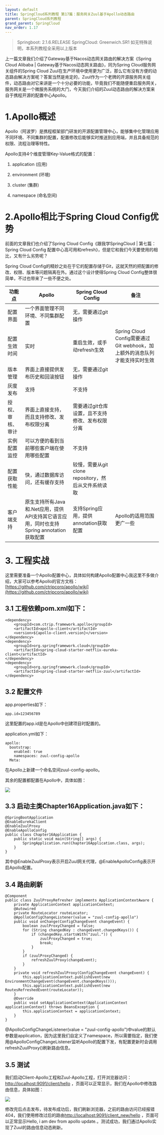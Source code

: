 ```yaml
---
layout: default
title: SpringCloud系列教程 第17篇：服务网关Zuul基于Apollo动态路由
parent: SpringCloud系列教程
grand_parent: SpringCloud
nav_order: 1.17
---
```


> Springboot: 2.1.6.RELEASE
> SpringCloud: Greenwich.SR1
> 如无特殊说明，本系列教程全采用以上版本


上一篇文章我们介绍了Gateway基于Nacos动态网关路由的解决方案《Spring Cloud Alibaba | Gateway基于Nacos动态网关路由》，同为Spring Cloud服务网关组件的Spring Cloud Zuul在生产环境中使用更为广泛，那么它有没有方便的动态路由解决方案呢？答案当然是肯定的，Zuul作为一个老牌的开源服务网关组件，动态路由对它来讲是一个十分必要的功能，毕竟我们不能随便重启服务网关，服务网关是一个微服务系统的大门，今天我们介绍的Zuul动态路由的解决方案来自于携程开源的配置中心Apollo。


# 1.Apollo概述

Apollo（阿波罗）是携程框架部门研发的开源配置管理中心，能够集中化管理应用不同环境、不同集群的配置，配置修改后能够实时推送到应用端，并且具备规范的权限、流程治理等特性。

Apollo支持4个维度管理Key-Value格式的配置：

1. application (应用)

1. environment (环境)

1. cluster (集群)

1. namespace (命名空间)

# 2.Apollo相比于Spring Cloud Config优势

前面的文章我们也介绍了Spring Cloud Config《跟我学SpringCloud | 第七篇：Spring Cloud Config 配置中心高可用和refresh》，但是它和我们今天要使用的相比，又有什么劣势呢？

Spring Cloud Config的精妙之处在于它的配置存储于Git，这就天然的把配置的修改、权限、版本等问题隔离在外。通过这个设计使得Spring Cloud Config整体很简单，不过也带来了一些不便之处。

| 功能点 | Apollo | Spring Cloud Config | 备注 | 
| -- | -- | -- | -- |
| 配置界面 | 一个界面管理不同环境、不同集群配置 | 无，需要通过git操作 |   | 
| 配置生效时间 | 实时 | 重启生效，或手动refresh生效 | Spring Cloud Config需要通过Git webhook，加上额外的消息队列才能支持实时生效 | 
| 版本管理 | 界面上直接提供发布历史和回滚按钮 | 无，需要通过git操作 |   | 
| 灰度发布 | 支持 | 不支持 |   | 
| 授权、审核、审计 | 界面上直接支持，而且支持修改、发布权限分离 | 需要通过git仓库设置，且不支持修改、发布权限分离 |   | 
| 实例配置监控 | 可以方便的看到当前哪些客户端在使用哪些配置 | 不支持 |   | 
| 配置获取性能 | 快，通过数据库访问，还有缓存支持 | 较慢，需要从git clone repository，然后从文件系统读取 |   | 
| 客户端支持 | 原生支持所有Java和.Net应用，提供API支持其它语言应用，同时也支持Spring annotation获取配置 | 支持Spring应用，提供annotation获取配置 | Apollo的适用范围更广一些 | 


# 3. 工程实战

这里需要准备一个Apollo配置中心，具体如何构建Apollo配置中心我这里不多做介绍，大家可以参考Apollo的官方文档：[https://github.com/ctripcorp/apollo/wiki](https://github.com/ctripcorp/apollo/wiki)

## 3.1 工程依赖pom.xml如下：

```
<dependency>
    <groupId>com.ctrip.framework.apollo</groupId>
    <artifactId>apollo-client</artifactId>
    <version>${apollo-client.version}</version>
</dependency>
<dependency>
    <groupId>org.springframework.cloud</groupId>
    <artifactId>spring-cloud-starter-netflix-eureka-client</artifactId>
</dependency>
<dependency>
    <groupId>org.springframework.cloud</groupId>
    <artifactId>spring-cloud-starter-netflix-zuul</artifactId>
</dependency>
```

## 3.2 配置文件

app.properties如下：

```
app.id=123456789
```

这里配置的app.id是在Apollo中创建项目时配置的。

application.yml如下：

```
apollo:
  bootstrap:
    enabled: true
    namespaces: zuul-config-apollo
  Meta: 
```

在Apollo上新建一个命名空间zuul-config-apollo。

其余的配置都配置在Apollo中，具体如图：

![](../../../assets/images/SpringCloud/SpringCloud/attachments/SpringCloud系列教程%20第17篇：服务网关Zuul基于Apollo动态路由_image_0.png)

## 3.3 启动主类Chapter16Application.java如下：

```
@SpringBootApplication
@EnableEurekaClient
@EnableZuulProxy
@EnableApolloConfig
public class Chapter16Application {
    public static void main(String[] args) {
        SpringApplication.run(Chapter16Application.class, args);
    }
}
```

其中@EnableZuulProxy表示开启Zuul网关代理，@EnableApolloConfig表示开启Apollo配置。

## 3.4 路由刷新

```
@Component
public class ZuulProxyRefresher implements ApplicationContextAware {
    private ApplicationContext applicationContext;
    @Autowired
    private RouteLocator routeLocator;
    @ApolloConfigChangeListener(value = "zuul-config-apollo")
    public void onChange(ConfigChangeEvent changeEvent) {
        boolean zuulProxyChanged = false;
        for (String changedKey : changeEvent.changedKeys()) {
            if (changedKey.startsWith("zuul.")) {
                zuulProxyChanged = true;
                break;
            }
        }
        if (zuulProxyChanged) {
            refreshZuulProxy(changeEvent);
        }
    }
    private void refreshZuulProxy(ConfigChangeEvent changeEvent) {
        this.applicationContext.publishEvent(new EnvironmentChangeEvent(changeEvent.changedKeys()));
        this.applicationContext.publishEvent(new RoutesRefreshedEvent(routeLocator));
    }
    @Override
    public void setApplicationContext(ApplicationContext applicationContext) throws BeansException {
        this.applicationContext = applicationContext;
    }
}
```

@ApolloConfigChangeListener(value = "zuul-config-apollo")中value的默认参数是application，因为这里我们自定义了namespace，所以需要指定，我们使用@ApolloConfigChangeListener监听Apollo的配置下发，有配置更新时会调用refreshZuulProxy()刷新路由信息。

## 3.5 测试

我们启动Client-Apollo工程和Zuul-Apollo工程，打开浏览器访问：[http://localhost:9091/client/hello](http://localhost:9091/client/hello) ，页面可以正常显示，我们在Apollo中修改路由信息，具体如图：

![](../../../assets/images/SpringCloud/SpringCloud/attachments/SpringCloud系列教程%20第17篇：服务网关Zuul基于Apollo动态路由_image_1.png)

修改完后点击发布，待发布成功后，我们刷新浏览器，之前的路由访问已经报错404，我们使用修改过后的路由[http://localhost:9091/client_new/hello](http://localhost:9091/client_new/hello) ，页面可以正常显示Hello, i am dev from apollo update.，测试成功，我们通过Apollo实现了Zuul的路由信息动态刷新。